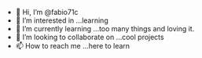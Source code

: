 - 👋 Hi, I’m @fabio71c
- 👀 I’m interested in ...learning
- 🌱 I’m currently learning ...too many things and loving it.
- 💞️ I’m looking to collaborate on ...cool projects
- 📫 How to reach me ...here to learn

<!---
fabio71c/fabio71c is a ✨ special ✨ repository because its `README.md` (this file) appears on your GitHub profile.
You can click the Preview link to take a look at your changes.
--->
